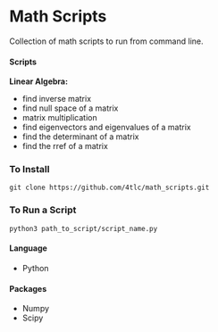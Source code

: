 # Math Scripts

Collection of math scripts to run from command line.

#### Scripts
**Linear Algebra:**
- find inverse matrix
- find null space of a matrix
- matrix multiplication
- find eigenvectors and eigenvalues of a matrix
- find the determinant of a matrix
- find the rref of a matrix

### To Install
```
git clone https://github.com/4tlc/math_scripts.git
```
### To Run a Script
```
python3 path_to_script/script_name.py
```

#### Language
- Python
#### Packages
- Numpy
- Scipy
